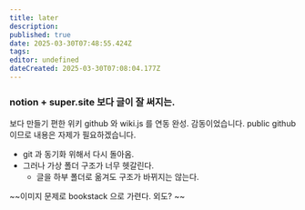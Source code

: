 ```yaml
---
title: later
description: 
published: true
date: 2025-03-30T07:48:55.424Z
tags: 
editor: undefined
dateCreated: 2025-03-30T07:08:04.177Z
---
```


### notion + super.site 보다 글이 잘 써지는. 
보다 만들기 편한 위키
github 와 wiki.js 를 연동 완성. 감동이었습니다. 
public github 이므로 내용은 자제가 필요하겠습니다. 


- git 과 동기화 위해서 다시 돌아옴. 
- 그러나 가상 폴더 구조가 너무 헷갈린다. 
	- 글을 하부 폴더로 옮겨도 구조가 바뀌지는 않는다. 
  




~~이미지 문제로 bookstack 으로 가련다. 외도? ~~






